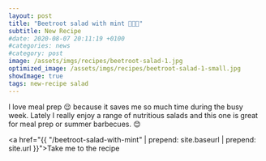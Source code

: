 ```yaml
---
layout: post
title: "Beetroot salad with mint 🥗🥒🥬"
subtitle: New Recipe
#date: 2020-08-07 20:11:19 +0100
#categories: news
#category: post
image: /assets/imgs/recipes/beetroot-salad-1.jpg
optimized_image: /assets/imgs/recipes/beetroot-salad-1-small.jpg
showImage: true
tags: new-recipe salad
---
```


I love meal prep 😌 because it saves me so much time during the busy week. Lately I really enjoy a range of nutritious salads and this one is great for meal prep or summer barbecues. 😊

<a href="{{ "/beetroot-salad-with-mint"  | prepend: site.baseurl | prepend: site.url }}">Take me to the recipe</a>
